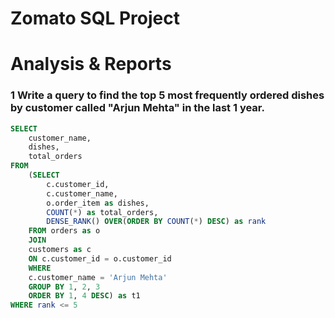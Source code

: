 # Zomato SQL Project


# Analysis & Reports


### 1 Write a query to find the top 5 most frequently ordered dishes by customer called "Arjun Mehta" in the last 1 year.
```sql
SELECT 
	customer_name,
	dishes,
	total_orders
FROM
	(SELECT 
		c.customer_id,
		c.customer_name,
		o.order_item as dishes,
		COUNT(*) as total_orders,
		DENSE_RANK() OVER(ORDER BY COUNT(*) DESC) as rank
	FROM orders as o
	JOIN
	customers as c
	ON c.customer_id = o.customer_id
	WHERE 
 	c.customer_name = 'Arjun Mehta'
	GROUP BY 1, 2, 3
	ORDER BY 1, 4 DESC) as t1
WHERE rank <= 5   

```
